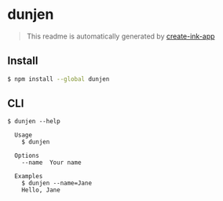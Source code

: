 # dunjen

> This readme is automatically generated by [create-ink-app](https://github.com/vadimdemedes/create-ink-app)

## Install

```bash
$ npm install --global dunjen
```

## CLI

```
$ dunjen --help

  Usage
    $ dunjen

  Options
    --name  Your name

  Examples
    $ dunjen --name=Jane
    Hello, Jane
```
